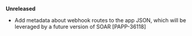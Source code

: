 **Unreleased**
* Add metadata about webhook routes to the app JSON, which will be leveraged by a future version of SOAR [PAPP-36118]